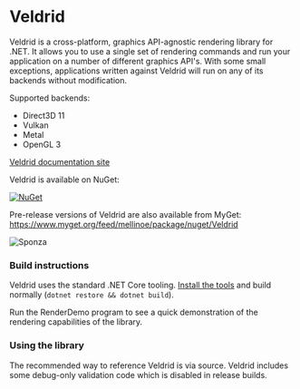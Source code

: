 # Veldrid

Veldrid is a cross-platform, graphics API-agnostic rendering library for .NET. It allows you to use a single set of rendering commands and run your application on a number of different graphics API's. With some small exceptions, applications written against Veldrid will run on any of its backends without modification.

Supported backends:

* Direct3D 11
* Vulkan
* Metal
* OpenGL 3

[Veldrid documentation site](https://mellinoe.github.io/veldrid-docs/)

Veldrid is available on NuGet:

[![NuGet](https://img.shields.io/nuget/v/Veldrid.svg)](https://www.nuget.org/packages/Veldrid)

Pre-release versions of Veldrid are also available from MyGet: https://www.myget.org/feed/mellinoe/package/nuget/Veldrid

![Sponza](https://i.imgur.com/QDaXwWL.jpg)

### Build instructions

Veldrid  uses the standard .NET Core tooling. [Install the tools](https://www.microsoft.com/net/download/core) and build normally (`dotnet restore && dotnet build`).

Run the RenderDemo program to see a quick demonstration of the rendering capabilities of the library.

### Using the library

The recommended way to reference Veldrid is via source. Veldrid includes some debug-only validation code which is disabled in release builds.
